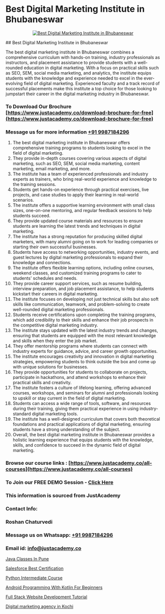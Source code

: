 # Best Digital Marketing Institute in Bhubaneswar

<p align="center">
  <a href="https://justacademy.co/course-detail/digital-marketing">
    <img src="https://justacademy.co/storage2/course_image/1676636720_course_image.webp" alt="Best Digital Marketing Institute in Bhubaneswar">
  </a>
</p>
## Best Digital Marketing Institute in Bhubaneswar

The best digital marketing institute in Bhubaneswar combines a comprehensive curriculum with hands-on training, industry professionals as instructors, and placement assistance to provide students with a well-rounded education in digital marketing. With a focus on practical skills such as SEO, SEM, social media marketing, and analytics, the institute equips students with the knowledge and experience needed to excel in the ever-evolving field of digital marketing. Experienced faculty and a track record of successful placements make this institute a top choice for those looking to jumpstart their career in the digital marketing industry in Bhubaneswar.
### To Download Our Brochure [https://www.justacademy.co/download-brochure-for-free](https://www.justacademy.co/download-brochure-for-free)
### Message us for more information [+91 9987184296](https://api.whatsapp.com/send?phone=919987184296)
1) The best digital marketing institute in Bhubaneswar offers comprehensive training programs to students looking to excel in the field of digital marketing.
2) They provide in-depth courses covering various aspects of digital marketing, such as SEO, SEM, social media marketing, content marketing, email marketing, and more.
3) The institute has a team of experienced professionals and industry experts as trainers, who bring real-world experience and knowledge to the training sessions.
4) Students get hands-on experience through practical exercises, live projects, and case studies to apply their learning in real-world scenarios.
5) The institute offers a supportive learning environment with small class sizes, one-on-one mentoring, and regular feedback sessions to help students succeed.
6) They provide updated course materials and resources to ensure students are learning the latest trends and techniques in digital marketing.
7) The institute has a strong reputation for producing skilled digital marketers, with many alumni going on to work for leading companies or starting their own successful businesses.
8) Students have access to networking opportunities, industry events, and guest lectures by digital marketing professionals to expand their knowledge and connections.
9) The institute offers flexible learning options, including online courses, weekend classes, and customized training programs to cater to students' schedules and needs.
10) They provide career support services, such as resume building, interview preparation, and job placement assistance, to help students kickstart their careers in digital marketing.
11) The institute focuses on developing not just technical skills but also soft skills like communication, teamwork, and problem-solving to create well-rounded digital marketing professionals.
12) Students receive certifications upon completing the training programs, which add credibility to their skills and enhance their job prospects in the competitive digital marketing industry.
13) The institute stays updated with the latest industry trends and changes, ensuring that students are equipped with the most relevant knowledge and skills when they enter the job market.
14) They offer mentorship programs where students can connect with industry experts for guidance, advice, and career growth opportunities.
15) The institute encourages creativity and innovation in digital marketing strategies, empowering students to think outside the box and come up with unique solutions for businesses.
16) They provide opportunities for students to collaborate on projects, participate in hackathons, and attend workshops to enhance their practical skills and creativity.
17) The institute fosters a culture of lifelong learning, offering advanced courses, workshops, and seminars for alumni and professionals looking to upskill or stay current in the field of digital marketing.
18) Students can access a wide range of tools, software, and resources during their training, giving them practical experience in using industry-standard digital marketing tools.
19) The institute has a well-designed curriculum that covers both theoretical foundations and practical applications of digital marketing, ensuring students have a strong understanding of the subject.
20) Overall, the best digital marketing institute in Bhubaneswar provides a holistic learning experience that equips students with the knowledge, skills, and confidence to succeed in the dynamic field of digital marketing.

### Browse our course links : [https://www.justacademy.co/all-courses](https://www.justacademy.co/all-courses) 
### To Join our FREE DEMO Session - [Click Here](https://www.justacademy.co/register-for-course-demo)


### This information is sourced from JustAcademy
### Contact Info:
### Roshan Chaturvedi
### Message us on Whatsapp: [+91 9987184296](https://api.whatsapp.com/send?phone=919987184296)
### Email id: [info@justacademy.co](mailto:info@justacademy.co)
                
[Java Classes In Pune](https://www.linkedin.com/pulse/java-classes-pune-justacademy-hyderabad-0ysnc/)

[Salesforce Best Certification](https://www.linkedin.com/pulse/salesforce-best-certification-justacademy-ahmedabad-vfcce?trackingId=Z8hx1D7uJK0LS1O49HJ49w%3D%3D&lipi=urn%3Ali%3Apage%3Ad_flagship3_company_admin%3BejZbnVSUSciRC3KGqYoFiw%3D%3D)

[Python Intermediate Course](https://medium.com/@abhidnya.1068/python-intermediate-course-508068807098)

[Android Programming With Kotlin For Beginners](https://medium.com/@ranemanish460/android-programming-with-kotlin-for-beginners-f16931c04d4f)

[Full Stack Website Development Tutorial](https://justacademyin.github.io/justacademy/full-stack-website-development-tutorial)

[Digital marketing agency in Kochi](https://justacademyin.github.io/justacademy/digital-marketing-agency-in-kochi)

